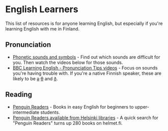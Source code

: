 # English Learners

This list of resources is for anyone learning English, but especially if you're learning English with me in Finland.

## Pronunciation
* [Phonetic sounds and symbols](http://learnenglish.britishcouncil.org/en/apps/sounds-right) - Find out which sounds are difficult for you. Then watch the videos below for those sounds. 
* [BBC Learning English - Pronunciation Tips videos](http://www.bbc.co.uk/worldservice/learningenglish/grammar/pron/) - Focus on sounds you're having trouble with. If you're a native Finnish speaker, these are likely to be [ə](http://www.bbc.co.uk/worldservice/learningenglish/grammar/pron/sounds/vowel_short_5.shtml) [θ](http://www.bbc.co.uk/worldservice/learningenglish/grammar/pron/sounds/con_voiceless_6.shtml) and [ð](http://www.bbc.co.uk/worldservice/learningenglish/grammar/pron/sounds/con_voiced_6.shtml).

## Reading
* [Penguin Readers](http://www.penguinreaders.com/pr/students/index.html) - Books in easy English for beginners to upper-intermediate students.
* [Penguin Readers available from Helsinki libraries](http://haku.helmet.fi/iii/encore/search/C__Spenguin%20readers__Orightresult__U?lang=fin&suite=cobalt) - A quick search for "Penguin Readers" turns up 280 books on helmet.fi.
